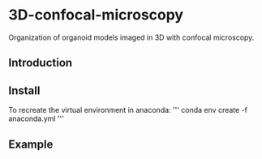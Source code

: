 # 3D-confocal-microscopy
Organization of organoid models imaged in 3D with confocal microscopy.

## Introduction

## Install
To recreate the virtual environment in anaconda:
'''
conda env create -f anaconda.yml
'''


## Example
